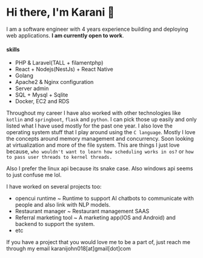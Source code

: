 <!-- A github profile info -->
# Hi there, I'm Karani 👋
I am a software engineer with 4 years experience building and deploying web applications. **I am currently open to work**.

#### skills
- PHP & Laravel(TALL + filamentphp)
- React + Nodejs(NestJs) + React Native
- Golang
- Apache2 & Nginx configuration
- Server admin
- SQL + Mysql + Sqlite
- Docker, EC2 and RDS

Throughout my career I have also worked with other technologies like `kotlin` and `springboot`, `flask` and `python`. I can pick those up easily and only listed what I have used mostly for the past one year. I also love the operating system stuff that I play around using the `C language`. Mostly I love the concepts around memory management and concurrency. Soon looking at virtualization and more of the file system. This are things I just love because, `who wouldn't want to learn how scheduling works in os?` or `how to pass user threads to kernel threads.`

Also I prefer the linux api because its snake case. Also windows api seems to just confuse me lol.

I have worked on several projects too:
- opencui runtime ~ Runtime to support AI chatbots to communicate with people and also link with NLP models.
- Restaurant manager ~ Restaurant management SAAS
- Referral marketing tool ~ A marketing app(IOS and Android) and backend to support the system.
- etc

If you have a project that you would love me to be a part of, just reach me through my email karanijohn018[at]gmail[dot]com




